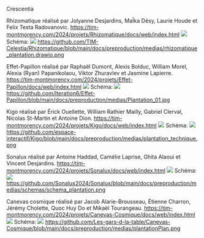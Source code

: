 Crescentia

Rhizomatique réalisé par Jolyanne Desjardins, MaÏka Désy, Laurie Houde et Felix Testa Radovanovic.
https://tim-montmorency.com/2024/projets/Rhizomatique/docs/web/index.html
![](https://github.com/sandrinejeann/H24_V11_inspirations_JEAN/blob/main/crescentia/photo/compresser%20crescentia/rhizomatique_04.jpg)
Schéma:
![](https://github.com/TIM-Celestia/Rhizomatique/blob/main/docs/preproduction/medias/rhizomatique_plantation.drawio.png)
https://github.com/TIM-Celestia/Rhizomatique/blob/main/docs/preproduction/medias/rhizomatique_plantation.drawio.png

Effet-Papillon réalisé par Raphaël Dumont, Alexis Bolduc, William Morel, Alexia (Ryan) Papanikolaou, Viktor Zhuravlev et Jasmine Lapierre.
https://tim-montmorency.com/2024/projets/Effet-Papillon/docs/web/index.html
![](https://github.com/sandrinejeann/H24_V11_inspirations_JEAN/blob/main/crescentia/photo/compresser%20crescentia/effet-papillon_05.jpg)
Schéma:
![](https://github.com/Iteration6/Effet-Papillon/blob/main/docs/preproduction/medias/Plantation_01.jpg)
https://github.com/Iteration6/Effet-Papillon/blob/main/docs/preproduction/medias/Plantation_01.jpg

Kigo réalisé par Érick Ouellette, William Rathier Mailly, Gabriel Clerval, Nicolas St-Martin et Antoine Dion.
https://tim-montmorency.com/2024/projets/Kigo/docs/web/index.html
![](https://github.com/sandrinejeann/H24_V11_inspirations_JEAN/blob/main/crescentia/photo/compresser%20crescentia/kigo_04.jpg)
Schéma:
![](https://github.com/espace-interactif/Kigo/blob/main/docs/preproduction/medias/plantation_technique.png)
https://github.com/espace-interactif/Kigo/blob/main/docs/preproduction/medias/plantation_technique.png

Sonalux réalisé par Antoine Haddad, Camélie Laprise, Ghita Alaoui et Vincent Desjardins.
https://tim-montmorency.com/2024/projets/Sonalux/docs/web/index.html
![](https://github.com/sandrinejeann/H24_V11_inspirations_JEAN/blob/main/crescentia/photo/compresser%20crescentia/sonalux_01.jpg)
Schéma:
![](https://github.com/Sonalux2024/Sonalux/blob/main/docs/preproduction/medias/schemas/schema_plantation.png)
https://github.com/Sonalux2024/Sonalux/blob/main/docs/preproduction/medias/schemas/schema_plantation.png

Canevas cosmique réalisé par Jacob Alarie-Brousseau, Étienne Charron, Jérémy Cholette, Quoc Huy Do et Mikaël Tourangeau.
https://tim-montmorency.com/2024/projets/Canevas-Cosmique/docs/web/index.html
![](https://github.com/sandrinejeann/H24_V11_inspirations_JEAN/blob/main/crescentia/photo/compresser%20crescentia/canevas-cosmique_03.jpg)
Schéma:
![](https://github.com/Les-gars-d-la-table/Canevas-Cosmique/blob/main/docs/preproduction/medias/plantationPlan.png)
https://github.com/Les-gars-d-la-table/Canevas-Cosmique/blob/main/docs/preproduction/medias/plantationPlan.png



